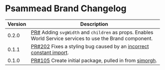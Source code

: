 # Psammead Brand Changelog

| Version | Description                                                      |
| ------- | ---------------------------------------------------------------- |
| 0.2.0   | [PR#](https://github.com/BBC-News/psammead/pull/) Adding `svgWidth` and `children` as props. Enables World Service services to use the Brand component.            |
| 0.1.1   | [PR#202](https://github.com/BBC-News/psammead/pull/202) Fixes a styling bug caused by an [incorrect constant import](https://github.com/BBC-News/psammead/issues/201). |
| 0.1.0   | [PR#105](https://github.com/BBC-News/psammead/pull/105) Create initial package, pulled in from [simorgh](https://github.com/BBC-News/simorgh).                         |
